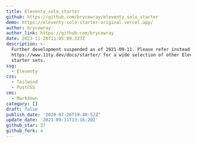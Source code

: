 ```yaml
---
title: Eleventy_solo_starter
github: https://github.com/brycewray/eleventy_solo_starter
demo: https://eleventy-solo-starter-original.vercel.app/
author: brycewray
author_link: https://github.com/brycewray
date: 2023-11-26T11:05:09.337Z
description: >-
  Further development suspended as of 2021-09-11. Please refer instead to
  https://www.11ty.dev/docs/starter/ for a wide selection of other Eleventy
  starter sets.
ssg:
  - Eleventy
css:
  - Tailwind
  - PostCSS
cms:
  - Markdown
category: []
draft: false
publish_date: '2020-07-26T19:48:52Z'
update_date: '2021-09-11T13:16:20Z'
github_star: 37
github_fork: 4
---
```

